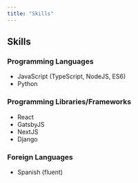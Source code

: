 ```yaml
---
title: "Skills"
---
```

## Skills

### Programming Languages
* JavaScript (TypeScript, NodeJS, ES6)
* Python

### Programming Libraries/Frameworks
* React
* GatsbyJS
* NextJS
* Django

### Foreign Languages
* Spanish (fluent)